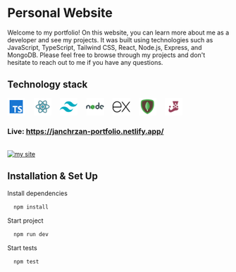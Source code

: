 # Personal Website

Welcome to my portfolio! On this website, you can learn more about me as a developer and see my projects. It was built using technologies such as JavaScript, TypeScript, Tailwind CSS, React, Node.js, Express, and MongoDB. Please feel free to browse through my projects and don't hesitate to reach out to me if you have any questions.
## Technology stack
<img src="./src/assets/icon/ts.svg" alt="typescript" width="40" height="40"/> &nbsp;&nbsp;&nbsp; 
<img src="./src/assets/icon/react.svg" alt="react" width="40" height="40"/> &nbsp;&nbsp;&nbsp;
<img src="./src/assets/icon/tailwind.svg" alt="tailwind" width="40" height="40"/> &nbsp;&nbsp;&nbsp;
<img src="./src/assets/icon/nodejs.svg" alt="nodejs" width="40" height="40"/>  &nbsp;&nbsp;&nbsp; 
<img src="./src/assets/icon/express.svg" alt="express" width="40" height="40"/> &nbsp;&nbsp;&nbsp;
<img src="./src/assets/icon/mongodb.svg" alt="mongodb" height="40"/> &nbsp;&nbsp;&nbsp;
<img src="./src/assets/icon/jest.svg" alt="jest" height="40"/>

### Live: https://janchrzan-portfolio.netlify.app/
</br>

<a href="xxx" target="blank">
<img src="./src/assets/images/mockup.png" alt="my site" width="800" />
</a>
</br>

## Installation & Set Up

Install dependencies

```bash
  npm install
```

Start project

```bash
  npm run dev
```

Start tests

```bash
  npm test
```

</br>